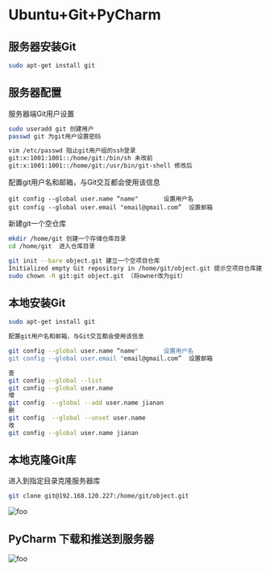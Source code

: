 # Ubuntu+Git+PyCharm
## 服务器安装Git
```sh
sudo apt-get install git
```
## 服务器配置

服务器端Git用户设置
```sh
sudo useradd git 创建用户
passwd git 为git用户设置密码

vim /etc/passwd 阻止git用户组的ssh登录
git:x:1001:1001::/home/git:/bin/sh 未改前
git:x:1001:1001::/home/git:/usr/bin/git-shell 修改后
```

配置git用户名和邮箱，与Git交互都会使用该信息
```linux
git config --global user.name “name"       设置用户名
git config --global user.email "email@gmail.com”  设置邮箱
```

新建git一个空仓库
```sh
mkdir /home/git 创建一个存储仓库目录
cd /home/git  进入仓库目录

git init --bare object.git 建立一个空项目仓库
Initialized empty Git repository in /home/git/object.git 提示空项目仓库建立成功
sudo chown -R git:git object.git （将owner改为git）
```

## 本地安装Git
```sh
sudo apt-get install git

配置git用户名和邮箱，与Git交互都会使用该信息

git config --global user.name “name"       设置用户名
git config --global user.email "email@gmail.com”  设置邮箱

查
git config --global --list
git config --global user.name
增
git config  --global --add user.name jianan
删
git config  --global --unset user.name
改
git config --global user.name jianan
```
## 本地克隆Git库
进入到指定目录克隆服务器库
```sh
git clone git@192.168.120.227:/home/git/object.git
```

<img :src="$withBase('/imgs/ubuntu/pycharm5.png')" alt="foo">

## PyCharm 下载和推送到服务器

<img :src="$withBase('/imgs/ubuntu/pycharm4.png')" alt="foo">